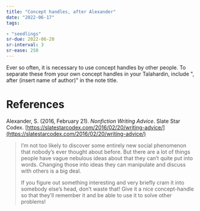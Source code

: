```yaml
---
title: "Concept handles, after Alexander"
date: "2022-06-17"
tags:

- "seedlings"
sr-due: 2022-06-20
sr-interval: 3
sr-ease: 250
---
```


Ever so often, it is necessary to use concept handles by other people. To separate these from your own concept handles in your Talahardin, include ", after (insert name of author)" in the note title.

# References

Alexander, S. (2016, February 21). _Nonfiction Writing Advice_. Slate Star Codex. [https://slatestarcodex.com/2016/02/20/writing-advice/](https://slatestarcodex.com/2016/02/20/writing-advice/)

> I’m not too likely to discover some entirely new social phenomenon that nobody’s ever thought about before. But there are a lot of things people have vague nebulous ideas about that they can’t quite put into words. Changing those into ideas they can manipulate and discuss with others is a big deal.
> 
> If you figure out something interesting and very briefly cram it into somebody else’s head, don’t waste that! Give it a nice concept-handle so that they’ll remember it and be able to use it to solve other problems!